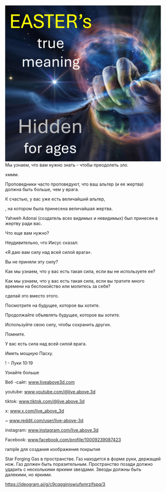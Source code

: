 ![Video cover image](../cover.jpeg)
Мы узнаем, что вам нужно знать - чтобы преодолеть зло.

хммм.

Проповедники часто проповедуют, что ваш альтер (и ее жертва) должна быть больше, чем у врага.

К счастью, у вас уже есть величайший альтер,

, на котором была принесена величайшая жертва.

Yahweh Adonai (создатель всех видимых и невидимых) был принесен в жертву ради вас.

Что еще вам нужно?

Неудивительно, что Иисус сказал:

«Я даю вам силу над всей силой врага».

Вы не приняли эту силу?

Как мы узнаем, что у вас есть такая сила, если вы не используете ее?

Как мы узнаем, что у вас есть такая сила, если вы тратите много времени на беспокойство или молитесь за себя?

сделай это вместо этого.

Посмотрите на будущее, которое вы хотите.

Продолжайте объявлять будущее, которое вы хотите.

Используйте свою силу, чтобы сохранить других.

Помните.

У вас есть сила над всей силой врага.

Иметь мощную Пасху.


! - Луки 10:19


Узнайте больше

Веб -сайт: www.liveabove3d.com


youtube: www.youtube.com/@live.above.3d


tiktok: www.tiktok.com/@live.above.3d


x: www.x.com/live_above_3d

~ www.reddit.com/user/live-above-3d

instagram: www.instagram.com/live.above.3d

Facebook: www.facebook.com/profile/10009239087423

rample для создания изображения покрытия

Star Forging Gas в пространстве. Газ находится в форме руки, держащей нож. Газ должен быть поразительным. Пространство позади должно ударить с несколькими яркими звездами. Звезды должны быть далекими, но яркими.

https://ideogram.ai/g/c9cqgginiswiufsmrzifspq/3




